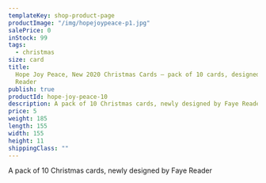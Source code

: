 ```yaml
---
templateKey: shop-product-page
productImage: "/img/hopejoypeace-p1.jpg"
salePrice: 0
inStock: 99
tags:
  - christmas
size: card
title:
  Hope Joy Peace, New 2020 Christmas Cards – pack of 10 cards, designed by Faye
  Reader
publish: true
productId: hope-joy-peace-10
description: A pack of 10 Christmas cards, newly designed by Faye Reader
price: 5
weight: 185
length: 155
width: 155
height: 11
shippingClass: ""
---
```


A pack of 10 Christmas cards, newly designed by Faye Reader
